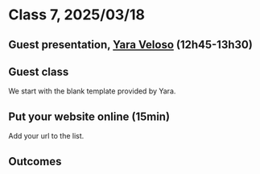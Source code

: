 # Class 7, 2025/03/18

## Guest presentation, [Yara Veloso](https://www.yaraveloso.nu) (12h45-13h30)

## Guest class

We start with the blank template provided by Yara.

## Put your website online (15min)
<!--
1) Create an account on [Netlify](https://app.netlify.com).
2) `Site` -> `Deploy manually` (`browse to upload`).
3) When browsing, select your *project* folder (`my-project-template`, as an example), by this I mean the **root** folder of your project, that contains your `index.html`, your `assets` and your `content` folders.
4) There it is!
-->
Add your url to the list.

## Outcomes
